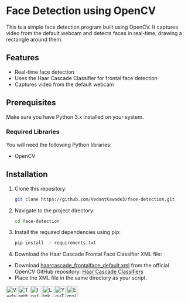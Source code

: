 # Face Detection using OpenCV

This is a simple face detection program built using OpenCV. It captures video from the default webcam and detects faces in real-time, drawing a rectangle around them.

## Features
- Real-time face detection
- Uses the Haar Cascade Classifier for frontal face detection
- Captures video from the default webcam

## Prerequisites
Make sure you have Python 3.x installed on your system.

### Required Libraries
You will need the following Python libraries:
- OpenCV

## Installation

1. Clone this repository:
   ```bash
   git clone https://github.com/VedantKawade3/face-detection.git
2. Navigate to the project directory:
   ```bash
   cd face-detection
3. Install the required dependencies using pip:
   ```bash
   pip install -r requirements.txt
4. Download the Haar Cascade Frontal Face Classifier XML file:
- Download <a href="https://github.com/opencv/opencv/blob/e29a70c17fc23c09eb2fc45ac7902ea37ad77802/data/haarcascades/haarcascade_frontalface_default.xml" target="_blank">haarcascade_frontalface_default.xml</a> from the official OpenCV GitHub repository: <a href="https://github.com/opencv/opencv/tree/master/data/haarcascades" target="_blank">Haar Cascade Classifiers</a>
- Place the XML file in the same directory as your script.

[<img align="left" alt="Vedant Kawade" width="30px" src="/images/git.png" />](https://vedantkawade3.github.io/Git-practice-in-live-environment/) [<img align="left" alt="Twitter - Vedant Kawade" width="30px" src="/images/twitter.png" />](https://x.com/Vedant_Kawade07) [<img align="left" alt="Instagram - Vedant Kawade" width="30px" src="/images/instagram.png" />](https://www.instagram.com/vedant) [<img align="left" alt="LinkedIn - Vedant Kawade" width="30px" src="/images/linkedin.png" />](https://www.linkedin.com/in/vedant-kawade-09501b278/) [<img align="left" alt="YouTube -Vedant Kawade" width="30px" src="/images/youtube.png" />](https://youtube.com/@evil_shark-b1s?si=BXq1C3zx-CPWadA5) [<img align="left" alt="Email -Vedant Kawade" width="30px" src="/images/gmail.png" />](mailto:vedantkawade.official@gmail.com)


